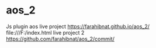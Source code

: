 # aos_2
Js plugin aos
live project 
 https://farahibnat.github.io/aos_2/
file:///F:/index.html
live project 2
https://github.com/farahibnat/aos_2/commit/
